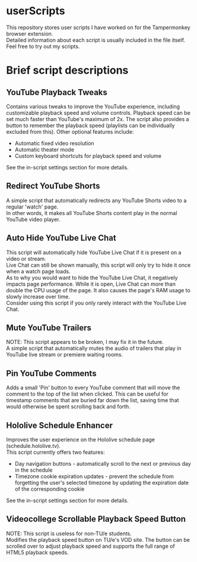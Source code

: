# userScripts
This repository stores user scripts I have worked on for the Tampermonkey browser extension.  
Detailed information about each script is usually included in the file itself. Feel free to try out my scripts.

# Brief script descriptions
## YouTube Playback Tweaks
Contains various tweaks to improve the YouTube experience, including customizable playback speed and volume controls.
Playback speed can be set much faster than YouTube's maximum of 2x.
The script also provides a button to remember the playback speed (playlists can be individually excluded from this).
Other optional features include:
- Automatic fixed video resolution
- Automatic theater mode
- Custom keyboard shortcuts for playback speed and volume

See the in-script settings section for more details.

## Redirect YouTube Shorts
A simple script that automatically redirects any YouTube Shorts video to a regular 'watch' page.  
In other words, it makes all YouTube Shorts content play in the normal YouTube video player.

## Auto Hide YouTube Live Chat
This script will automatically hide YouTube Live Chat if it is present on a video or stream.  
Live Chat can still be shown manually, this script will only try to hide it once when a watch page loads.  
As to why you would want to hide the YouTube Live Chat, it negatively impacts page performance.
While it is open, Live Chat can more than double the CPU usage of the page.
It also causes the page's RAM usage to slowly increase over time.  
Consider using this script if you only rarely interact with the YouTube Live Chat.

## Mute YouTube Trailers
NOTE: This script appears to be broken, I may fix it in the future.  
A simple script that automatically mutes the audio of trailers that play in YouTube live stream or premiere waiting rooms.

## Pin YouTube Comments
Adds a small 'Pin' button to every YouTube comment that will move the comment to the top of the list when clicked.
This can be useful for timestamp comments that are buried far down the list, saving time that would otherwise be spent scrolling back and forth.

## Hololive Schedule Enhancer
Improves the user experience on the Hololive schedule page (schedule.hololive.tv).  
This script currently offers two features:
- Day navigation buttons - automatically scroll to the next or previous day in the schedule
- Timezone cookie expiration updates - prevent the schedule from forgetting the user's selected timezone by updating the expiration date of the corresponding cookie

See the in-script settings section for more details.

## Videocollege Scrollable Playback Speed Button
NOTE: This script is useless for non-TU/e students.  
Modifies the playback speed button on TU/e's VOD site.
The button can be scrolled over to adjust playback speed and supports the full range of HTML5 playback speeds.
